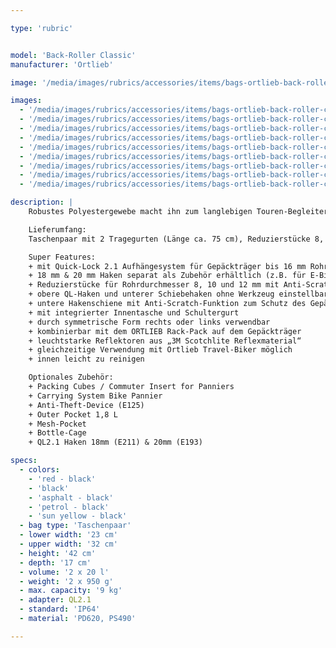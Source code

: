 ```yaml
---

type: 'rubric'


model: 'Back-Roller Classic'
manufacturer: 'Ortlieb'

image: '/media/images/rubrics/accessories/items/bags-ortlieb-back-roller-classic_01.jpg'

images:
  - '/media/images/rubrics/accessories/items/bags-ortlieb-back-roller-classic_02.jpg'
  - '/media/images/rubrics/accessories/items/bags-ortlieb-back-roller-classic_03.jpg'
  - '/media/images/rubrics/accessories/items/bags-ortlieb-back-roller-classic_04.jpg'
  - '/media/images/rubrics/accessories/items/bags-ortlieb-back-roller-classic_05.jpg'
  - '/media/images/rubrics/accessories/items/bags-ortlieb-back-roller-classic_06.jpg'
  - '/media/images/rubrics/accessories/items/bags-ortlieb-back-roller-classic_07.jpg'
  - '/media/images/rubrics/accessories/items/bags-ortlieb-back-roller-classic_08.jpg'
  - '/media/images/rubrics/accessories/items/bags-ortlieb-back-roller-classic_09.jpg'
  - '/media/images/rubrics/accessories/items/bags-ortlieb-back-roller-classic_10.jpg'

description: |
    Robustes Polyestergewebe macht ihn zum langlebigen Touren-Begleiter. Ausgestattet mit hermetischen Rollverschlüssen sorgt er dafür, dass Verpflegung und Equipment sicher verpackt und wasserdicht geschützt am Ziel ankommen. Mit dem Quick-Lock2.1-Aufhängesystem lässt sich der Klassiker einfach und schnell am Rad befestigen und wieder abnehmen. Beim Transport zu Fuß sorgt der Schultergurt für ein angenehmes Tragegefühl.

    Lieferumfang:
    Taschenpaar mit 2 Tragegurten (Länge ca. 75 cm), Reduzierstücke 8, 10 und 12 mm (je 2 Paar)

    Super Features:
    + mit Quick-Lock 2.1 Aufhängesystem für Gepäckträger bis 16 mm Rohrdurchmesser
    + 18 mm & 20 mm Haken separat als Zubehör erhältlich (z.B. für E-Bikes)
    + Reduzierstücke für Rohrdurchmesser 8, 10 und 12 mm mit Anti-Scratch-Funktion zum Schutz des Gepäckträgers liegen bei
    + obere QL-Haken und unterer Schiebehaken ohne Werkzeug einstellbar
    + untere Hakenschiene mit Anti-Scratch-Funktion zum Schutz des Gepäckträgers
    + mit integrierter Innentasche und Schultergurt
    + durch symmetrische Form rechts oder links verwendbar
    + kombinierbar mit dem ORTLIEB Rack-Pack auf dem Gepäckträger
    + leuchtstarke Reflektoren aus „3M Scotchlite Reflexmaterial“
    + gleichzeitige Verwendung mit Ortlieb Travel-Biker möglich
    + innen leicht zu reinigen

    Optionales Zubehör:
    + Packing Cubes / Commuter Insert for Panniers
    + Carrying System Bike Pannier
    + Anti-Theft-Device (E125)
    + Outer Pocket 1,8 L
    + Mesh-Pocket
    + Bottle-Cage
    + QL2.1 Haken 18mm (E211) & 20mm (E193)

specs:
  - colors:
    - 'red - black'
    - 'black'
    - 'asphalt - black'
    - 'petrol - black'
    - 'sun yellow - black'
  - bag type: 'Taschenpaar'
  - lower width: '23 cm'
  - upper width: '32 cm'
  - height: '42 cm'
  - depth: '17 cm'
  - volume: '2 x 20 l'
  - weight: '2 x 950 g'
  - max. capacity: '9 kg'
  - adapter: QL2.1
  - standard: 'IP64'
  - material: 'PD620, PS490'

---
```

